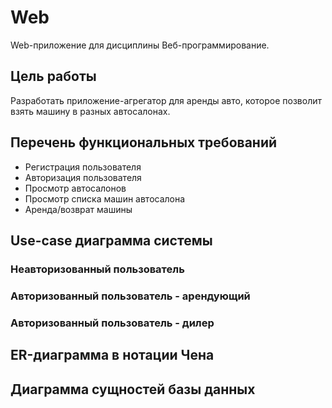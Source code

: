 # Web
Web-приложение для дисциплины Веб-программирование.

## Цель работы
Разработать приложение-агрегатор для аренды авто, которое позволит взять машину в разных автосалонах.

## Перечень функциональных требований
- Регистрация пользователя
- Авторизация пользователя
- Просмотр автосалонов
- Просмотр списка машин автосалона
- Аренда/возврат машины

## Use-case диаграмма системы
### Неавторизованный пользователь

### Авторизованный пользователь - арендующий

### Авторизованный пользователь - дилер


## ER-диаграмма в нотации Чена

## Диаграмма сущностей базы данных

